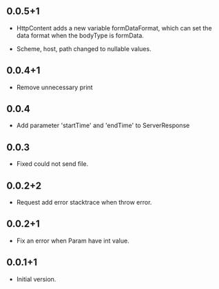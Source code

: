 ## 0.0.5+1

- HttpContent adds a new variable formDataFormat, which can set the data format when the bodyType is formData.

- Scheme, host, path changed to nullable values. 

## 0.0.4+1

- Remove unnecessary print

## 0.0.4

- Add parameter 'startTime' and 'endTime' to ServerResponse

## 0.0.3

- Fixed could not send file.

## 0.0.2+2

- Request add error stacktrace when throw error. 

## 0.0.2+1

- Fix an error when Param have int value.

## 0.0.1+1

- Initial version.
